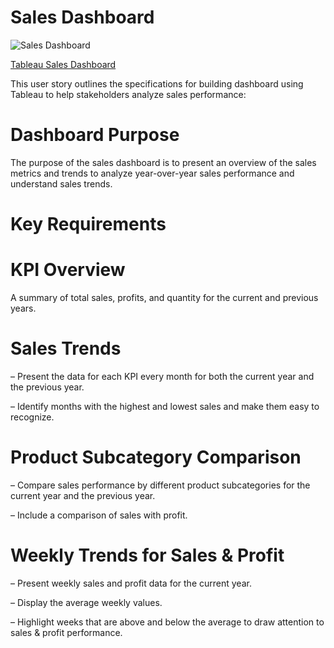 # Sales Dashboard
![Sales Dashboard](https://github.com/aliabdulelah/Sales_Dashboard/assets/129835709/cfb188ed-6e95-4c81-b46e-5e838372fd41)

[Tableau Sales Dashboard](https://public.tableau.com/shared/NNKQQBK6X?:display_count=n&:origin=viz_share_link)


This user story outlines the specifications for building dashboard using Tableau to help stakeholders analyze sales performance:


# Dashboard Purpose

The purpose of the sales dashboard is to present an overview of the sales metrics and trends to analyze year-over-year sales performance and understand sales trends.

# Key Requirements

# KPI Overview

A summary of total sales, profits, and quantity for the current and previous years.

# Sales Trends

 – Present the data for each KPI every month for both the current year and the previous year.

 – Identify months with the highest and lowest sales and make them easy to recognize.

# Product Subcategory Comparison

 – Compare sales performance by different product subcategories for the current year and the previous year.

 – Include a comparison of sales with profit.

# Weekly Trends for Sales & Profit

 – Present weekly sales and profit data for the current year.

 – Display the average weekly values.

 – Highlight weeks that are above and below the average to draw attention to sales & profit performance.
